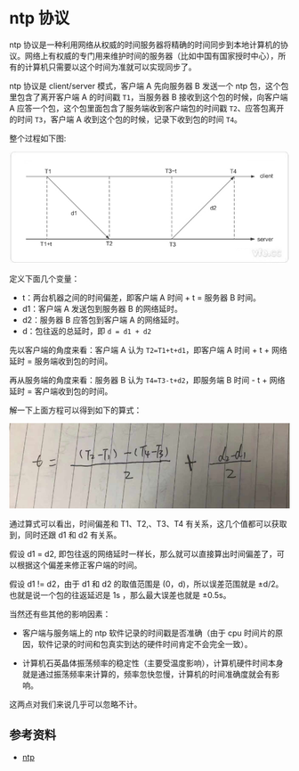 # ntp 协议

ntp 协议是一种利用网络从权威的时间服务器将精确的时间同步到本地计算机的协议。网络上有权威的专门用来维护时间的服务器（比如中国有国家授时中心），所有的计算机只需要以这个时间为准就可以实现同步了。

ntp 协议是 client/server 模式，客户端 A 先向服务器 B 发送一个 ntp 包，这个包里包含了离开客户端 A 的时间戳 `T1`，当服务器 B 接收到这个包的时候，向客户端 A 应答一个包，这个包里面包含了服务端收到客户端包的时间戳 `T2`、应答包离开的时间 `T3`，客户端 A 收到这个包的时候，记录下收到包的时间 `T4`。

整个过程如下图:

![ntp 协议交互过程](./ntp.jpeg)

定义下面几个变量：

- t：两台机器之间的时间偏差，即客户端 A 时间 + t = 服务器 B 时间。
- d1：客户端 A 发送包到服务器 B 的网络延时。
- d2：服务器 B 应答包到客户端 A 的网络延时。
- d：包往返的总延时，即 `d = d1 + d2`

先以客户端的角度来看：客户端 A 认为 `T2=T1+t+d1`，即客户端 A 时间 + t + 网络延时 = 服务端收到包的时间。

再从服务端的角度来看：服务器 B 认为 `T4=T3-t+d2`，即服务端 B 时间 - t + 网络延时 = 客户端收到包的时间。

解一下上面方程可以得到如下的算式：

![ntp 算式](./ntp2.png)

通过算式可以看出，时间偏差和 T1、T2,、T3、T4 有关系，这几个值都可以获取到，同时还跟 d1 和 d2 有关系。

假设 d1 = d2, 即包往返的网络延时一样长，那么就可以直接算出时间偏差了，可以根据这个偏差来修正客户端的时间。

假设 d1 != d2，由于 d1 和 d2 的取值范围是 (0，d)，所以误差范围就是 ±d/2。也就是说一个包的往返延迟是 1s ，那么最大误差也就是 ±0.5s。

当然还有些其他的影响因素：

- 客户端与服务端上的 ntp 软件记录的时间戳是否准确（由于 cpu 时间片的原因，软件记录的时间和包真实到达的硬件时间肯定不会完全一致）。

- 计算机石英晶体振荡频率的稳定性（主要受温度影响），计算机硬件时间本身就是通过振荡频率来计算的，频率忽快忽慢，计算机的时间准确度就会有影响。

这两点对我们来说几乎可以忽略不计。

## 参考资料

- [ntp](https://blog.csdn.net/hhcjb/article/details/84940823)
